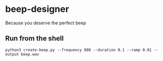 # beep-designer

Because you deserve the perfect beep

## Run from the shell

```shell
python3 create-beep.py --frequency 880 --duration 0.1 --ramp 0.01 --output beep.wav
```